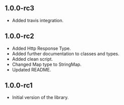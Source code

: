 ## 1.0.0-rc3

- Added travis integration.

## 1.0.0-rc2

- Added Http Response Type.
- Added further documentation to classes and types.
- Added clean script.
- Changed Map<string> type to StringMap.
- Updated README.

## 1.0.0-rc1

- Initial version of the library.
